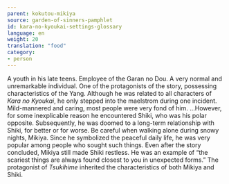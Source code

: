 ```yaml
---
parent: kokutou-mikiya
source: garden-of-sinners-pamphlet
id: kara-no-kyoukai-settings-glossary
language: en
weight: 20
translation: "food"
category:
- person
---
```


A youth in his late teens. Employee of the Garan no Dou. A very normal and unremarkable individual. One of the protagonists of the story, possessing characteristics of the Yang.
Although he was related to all characters of *Kara no Kyoukai*, he only stepped into the maelstrom during one incident.
Mild-mannered and caring, most people were very fond of him.
…However, for some inexplicable reason he encountered Shiki, who was his polar opposite. Subsequently, he was doomed to a long-term relationship with Shiki, for better or for worse. Be careful when walking alone during snowy nights, Mikiya.
Since he symbolized the peaceful daily life, he was very popular among people who sought such things. Even after the story concluded, Mikiya still made Shiki restless.
He was an example of “the scariest things are always found closest to you in unexpected forms.”
The protagonist of *Tsukihime* inherited the characteristics of both Mikiya and Shiki.
